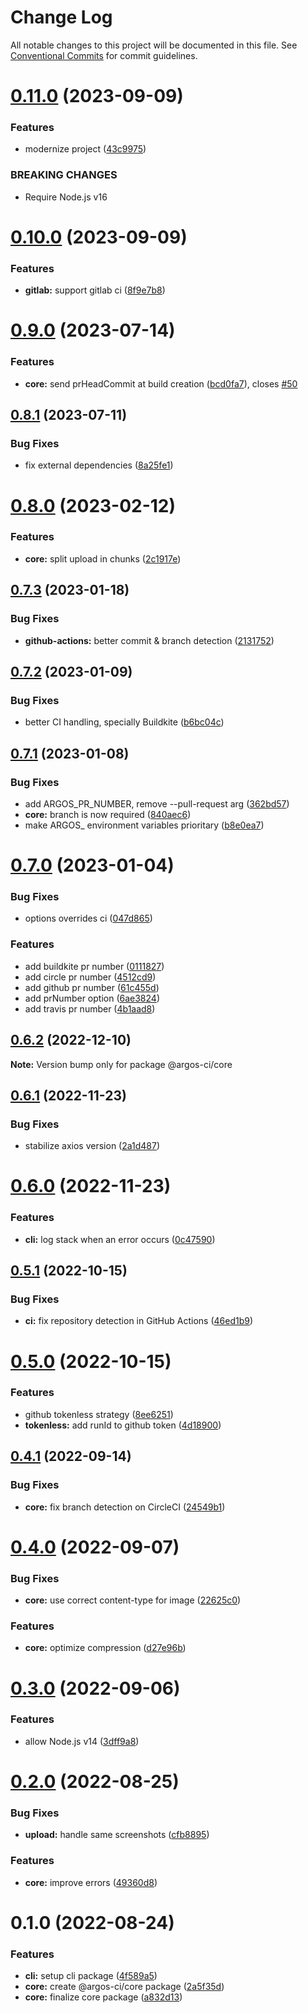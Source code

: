 # Change Log

All notable changes to this project will be documented in this file.
See [Conventional Commits](https://conventionalcommits.org) for commit guidelines.

# [0.11.0](https://github.com/argos-ci/argos-javascript/compare/@argos-ci/core@0.10.0...@argos-ci/core@0.11.0) (2023-09-09)


### Features

* modernize project ([43c9975](https://github.com/argos-ci/argos-javascript/commit/43c9975441ea49038851259db2bec314aa9f1df9))


### BREAKING CHANGES

* Require Node.js v16





# [0.10.0](https://github.com/argos-ci/argos-javascript/compare/@argos-ci/core@0.9.0...@argos-ci/core@0.10.0) (2023-09-09)


### Features

* **gitlab:** support gitlab ci ([8f9e7b8](https://github.com/argos-ci/argos-javascript/commit/8f9e7b8ea7bc05074ad45b9b8c697ebfcc4f30d8))





# [0.9.0](https://github.com/argos-ci/argos-javascript/compare/@argos-ci/core@0.8.1...@argos-ci/core@0.9.0) (2023-07-14)


### Features

* **core:** send prHeadCommit at build creation ([bcd0fa7](https://github.com/argos-ci/argos-javascript/commit/bcd0fa71479f3590c1cbc31cfcf11fab00ab68f5)), closes [#50](https://github.com/argos-ci/argos-javascript/issues/50)





## [0.8.1](https://github.com/argos-ci/argos-javascript/compare/@argos-ci/core@0.8.0...@argos-ci/core@0.8.1) (2023-07-11)


### Bug Fixes

* fix external dependencies ([8a25fe1](https://github.com/argos-ci/argos-javascript/commit/8a25fe14be0b393cb9d99bbc55f35a7a00e92449))





# [0.8.0](https://github.com/argos-ci/argos-javascript/compare/@argos-ci/core@0.7.3...@argos-ci/core@0.8.0) (2023-02-12)


### Features

* **core:** split upload in chunks ([2c1917e](https://github.com/argos-ci/argos-javascript/commit/2c1917e65c73eb49b8c6011bad6b3823bdec327b))





## [0.7.3](https://github.com/argos-ci/argos-javascript/compare/@argos-ci/core@0.7.2...@argos-ci/core@0.7.3) (2023-01-18)

### Bug Fixes

- **github-actions:** better commit & branch detection ([2131752](https://github.com/argos-ci/argos-javascript/commit/21317527ba61848f43221f02e8dc1ef5827601a0))

## [0.7.2](https://github.com/argos-ci/argos-javascript/compare/@argos-ci/core@0.7.1...@argos-ci/core@0.7.2) (2023-01-09)

### Bug Fixes

- better CI handling, specially Buildkite ([b6bc04c](https://github.com/argos-ci/argos-javascript/commit/b6bc04c43c3b0d5db88744495f0c5115faca5ad6))

## [0.7.1](https://github.com/argos-ci/argos-javascript/compare/@argos-ci/core@0.7.0...@argos-ci/core@0.7.1) (2023-01-08)

### Bug Fixes

- add ARGOS_PR_NUMBER, remove --pull-request arg ([362bd57](https://github.com/argos-ci/argos-javascript/commit/362bd5725334ebaca2ce66a0bfabc3f8206dce74))
- **core:** branch is now required ([840aec6](https://github.com/argos-ci/argos-javascript/commit/840aec63cece1dee589c90cb2bf0fd63563f17b5))
- make ARGOS\_ environment variables prioritary ([b8e0ea7](https://github.com/argos-ci/argos-javascript/commit/b8e0ea7f6be7e381a0faeaf23892f39873425adb))

# [0.7.0](https://github.com/argos-ci/argos-javascript/compare/@argos-ci/core@0.6.2...@argos-ci/core@0.7.0) (2023-01-04)

### Bug Fixes

- options overrides ci ([047d865](https://github.com/argos-ci/argos-javascript/commit/047d865e2d5638c3021010ca9fd928f93eb2f1b0))

### Features

- add buildkite pr number ([0111827](https://github.com/argos-ci/argos-javascript/commit/01118275e58d41abb6826d9a650a030cc9adee9c))
- add circle pr number ([4512cd9](https://github.com/argos-ci/argos-javascript/commit/4512cd93c253e5bd2737b720464e72aa0db07f81))
- add github pr number ([61c455d](https://github.com/argos-ci/argos-javascript/commit/61c455d35d18b841979430f69b2d17375b31bf37))
- add prNumber option ([6ae3824](https://github.com/argos-ci/argos-javascript/commit/6ae38249c1cbe4901d464925f92982104cbc73df))
- add travis pr number ([4b1aad8](https://github.com/argos-ci/argos-javascript/commit/4b1aad81977cc4423e3735f8ab0f4049fb5b8da9))

## [0.6.2](https://github.com/argos-ci/argos-javascript/compare/@argos-ci/core@0.6.1...@argos-ci/core@0.6.2) (2022-12-10)

**Note:** Version bump only for package @argos-ci/core

## [0.6.1](https://github.com/argos-ci/argos-javascript/compare/@argos-ci/core@0.6.0...@argos-ci/core@0.6.1) (2022-11-23)

### Bug Fixes

- stabilize axios version ([2a1d487](https://github.com/argos-ci/argos-javascript/commit/2a1d487756d01bfc93ae2371cf361c96c5d087b9))

# [0.6.0](https://github.com/argos-ci/argos-javascript/compare/@argos-ci/core@0.5.1...@argos-ci/core@0.6.0) (2022-11-23)

### Features

- **cli:** log stack when an error occurs ([0c47590](https://github.com/argos-ci/argos-javascript/commit/0c47590879fbff1ab6ae9ca01390bc14059e3c91))

## [0.5.1](https://github.com/argos-ci/argos-javascript/compare/@argos-ci/core@0.5.0...@argos-ci/core@0.5.1) (2022-10-15)

### Bug Fixes

- **ci:** fix repository detection in GitHub Actions ([46ed1b9](https://github.com/argos-ci/argos-javascript/commit/46ed1b99228c8e2d9c17b698b0f0c39f813fd0ca))

# [0.5.0](https://github.com/argos-ci/argos-javascript/compare/@argos-ci/core@0.4.1...@argos-ci/core@0.5.0) (2022-10-15)

### Features

- github tokenless strategy ([8ee6251](https://github.com/argos-ci/argos-javascript/commit/8ee625172b27ca4b35fe75da24dd4ae6cbac6613))
- **tokenless:** add runId to github token ([4d18900](https://github.com/argos-ci/argos-javascript/commit/4d189005c42211d3a4c6b61b76e99c84b80a7965))

## [0.4.1](https://github.com/argos-ci/argos-javascript/compare/@argos-ci/core@0.4.0...@argos-ci/core@0.4.1) (2022-09-14)

### Bug Fixes

- **core:** fix branch detection on CircleCI ([24549b1](https://github.com/argos-ci/argos-javascript/commit/24549b19ad026e24fd5a1235f23a164c1d8f077f))

# [0.4.0](https://github.com/argos-ci/argos-javascript/compare/@argos-ci/core@0.3.0...@argos-ci/core@0.4.0) (2022-09-07)

### Bug Fixes

- **core:** use correct content-type for image ([22625c0](https://github.com/argos-ci/argos-javascript/commit/22625c0faa6562946298fe0850a1b24b4bd44715))

### Features

- **core:** optimize compression ([d27e96b](https://github.com/argos-ci/argos-javascript/commit/d27e96b0b8edd1d87d6774b9b9fbfd0f0e225bd9))

# [0.3.0](https://github.com/argos-ci/argos-javascript/compare/@argos-ci/core@0.2.0...@argos-ci/core@0.3.0) (2022-09-06)

### Features

- allow Node.js v14 ([3dff9a8](https://github.com/argos-ci/argos-javascript/commit/3dff9a8656e24dea5cc9d7fa659a114c6f5f7b29))

# [0.2.0](https://github.com/argos-ci/argos-javascript/compare/@argos-ci/core@0.1.0...@argos-ci/core@0.2.0) (2022-08-25)

### Bug Fixes

- **upload:** handle same screenshots ([cfb8895](https://github.com/argos-ci/argos-javascript/commit/cfb88956a1af518ec8be86998998410bbafa06ed))

### Features

- **core:** improve errors ([49360d8](https://github.com/argos-ci/argos-javascript/commit/49360d85350c2963567c53d297da3e5bca8d0c5c))

# 0.1.0 (2022-08-24)

### Features

- **cli:** setup cli package ([4f589a5](https://github.com/argos-ci/argos-javascript/commit/4f589a5c7e1355e05f82174424e8d3eab8875a0f))
- **core:** create @argos-ci/core package ([2a5f35d](https://github.com/argos-ci/argos-javascript/commit/2a5f35dab0f638922fbd72a9483ab020db1cee82))
- **core:** finalize core package ([a832d13](https://github.com/argos-ci/argos-javascript/commit/a832d139cfa3a3dc5b16966c81b65a18ae98a487))
